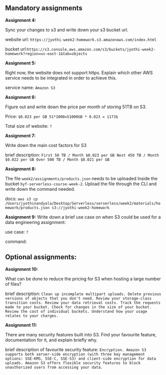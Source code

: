 ## Mandatory assignments

**Assignment 4:**

Sync your changes to s3 and write down your s3 bucket url.

website url: `https://jyothi-week2-homework.s3.amazonaws.com/index.html`

bucket url:`https://s3.console.aws.amazon.com/s3/buckets/jyothi-week2-homework?region=us-east-1&tab=objects`

**Assignment 5:**

Right now, the website does not support https. Explain which other AWS service needs to be integrated in order to achieve this.

service name: `Amazon S3`

**Assignment 6:**

Figure out and write down the price per month of storing 51TB on S3.

Price: `$0.023 per GB 51*1000=51000GB * 0.023 = 1173$`

Total size of website: `?`

**Assignment 7:**

Write down the main cost factors for S3

brief description: `First 50 TB / Month $0.023 per GB Next 450 TB / Month $0.022 per GB Over 500 TB / Month $0.021 per GB`

**Assignment 8:**

The file `week2/assignments/products.json` needs to be uploaded Inside the bucket `hyf-serverless-course-week-2`. Upload the file through the CLI and write down the command needed.

docs: `aws s3 cp /Users/jyothinandyala/Desktop/Serverless/serverless/week2/materials/homework/products.json s3://jyothi-week2-homework`

**Assignment 9:**
Write down a brief use case on when S3 could be used for a data engineering assignment:

use case: `?`

command:

## Optional assignments:

**Assignment 10:**

What can be done to reduce the pricing for S3 when hosting a large number of files?

brief description: `Clean up incomplete multipart uploads. Delete previous versions of objects that you don't need. Review your storage-class transition costs. Review your data retrieval costs. Track the requests made to your bucket. Check for changes in the size of your bucket. Review the cost of individual buckets. Understand how your usage relates to your charges.`

**Assignment 11:**

There are many security features built into S3. Find your favourite feature, documentation for it, and explain briefly why.

brief description of favourite security feature: `Encryption. Amazon S3 supports both server-side encryption (with three key management options: SSE-KMS, SSE-C, SSE-S3) and client-side encryption for data uploads. Amazon S3 offers flexible security features to block unauthorized users from accessing your data.`
